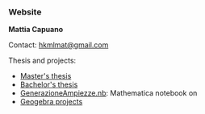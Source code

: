 ###  Website
**Mattia Capuano**

Contact: hkmlmat@gmail.com

Thesis and projects:

<ul>
  <li><a href="MastersThesis.pdf" class="image fit">Master's thesis</a></li>
  <li><a href="BachelorsThesis.pdf" class="image fit">Bachelor's thesis</a></li>
  <li><a href="GenerazioneAmpiezze.nb" class="image fit">GenerazioneAmpiezze.nb</a>: Mathematica notebook on</li>
  <li><a href="[BachelorsThesis.pdf](https://www.geogebra.org/u/mattiacapuano)" class="image fit">Geogebra projects</a></li>
  
</ul>

